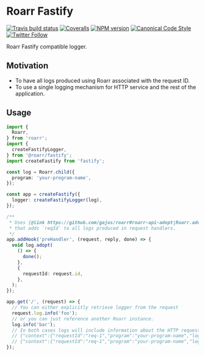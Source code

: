 # Roarr Fastify

[![Travis build status](https://img.shields.io/travis/gajus/roarr-fastify/main.svg?style=flat-square)](https://app.travis-ci.com/github/gajus/roarr-fastify)
[![Coveralls](https://img.shields.io/coveralls/gajus/roarr-fastify.svg?style=flat-square)](https://coveralls.io/github/gajus/roarr-fastify)
[![NPM version](http://img.shields.io/npm/v/@roarr/fastify.svg?style=flat-square)](https://www.npmjs.com/package/@roarr/fastify)
[![Canonical Code Style](https://img.shields.io/badge/code%20style-canonical-blue.svg?style=flat-square)](https://github.com/gajus/canonical)
[![Twitter Follow](https://img.shields.io/twitter/follow/kuizinas.svg?style=social&label=Follow)](https://twitter.com/kuizinas)

Roarr Fastify compatible logger.

## Motivation

* To have all logs produced using Roarr associated with the request ID.
* To use a single logging mechanism for HTTP service and the rest of the application.

## Usage

```ts
import {
  Roarr,
} from 'roarr';
import {
  createFastifyLogger,
} from '@roarr/fastify';
import createFastify from 'fastify';

const log = Roarr.child({
  program: 'your-program-name',
});

const app = createFastify({
  logger: createFastifyLogger(log),
});

/**
 * Uses {@link https://github.com/gajus/roarr#roarr-api-adopt|Roarr.adopt} to create an async_context
 * that adds `reqId` to all logs produced in request handlers.
 */
app.addHook('preHandler', (request, reply, done) => {
  void log.adopt(
    () => {
      done();
    },
    {
      requestId: request.id,
    },
  );
});

app.get('/', (request) => {
  // You can either explicitly retrieve logger from the request
  request.log.info('foo');
  // or you can just reference another Roarr instance.
  log.info('bar');
  // In both cases logs will include information about the HTTP request, i.e.
  // {"context":{"requestId":"req-1","program":"your-program-name","logLevel":30},"message":"foo"}
  // {"context":{"requestId":"req-1","program":"your-program-name","logLevel":30},"message":"bar"}
});
```
